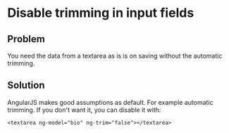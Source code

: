 # Disable trimming in input fields

## Problem

You need the data from a textarea as is is on saving without the automatic trimming.


## Solution

AngularJS makes good assumptions as default. For example automatic trimming. If you don't want it,
you can disable it with:

    <textarea ng-model="bio" ng-trim="false"></textarea>